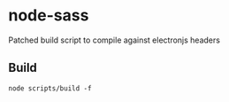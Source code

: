 # node-sass

Patched build script to compile against electronjs headers 



## Build

```
node scripts/build -f
```

